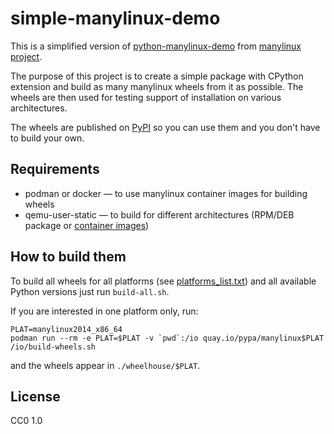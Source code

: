 # simple-manylinux-demo

This is a simplified version of [python-manylinux-demo](https://github.com/pypa/python-manylinux-demo) from [manylinux project](https://github.com/pypa/manylinux).

The purpose of this project is to create a simple package with CPython extension and build as many manylinux wheels from it as possible. The wheels are then used for testing support of installation on various architectures.

The wheels are published on [PyPI](https://pypi.org/project/simple-manylinux-demo) so you can use them and you don't have to build your own.

## Requirements

* podman or docker — to use manylinux container images for building wheels
* qemu-user-static — to build for different architectures (RPM/DEB package or [container images](https://github.com/multiarch/qemu-user-static))

## How to build them

To build all wheels for all platforms (see [platforms_list.txt](platforms_list.txt)) and all available Python versions just run `build-all.sh`.

If you are interested in one platform only, run:

```
PLAT=manylinux2014_x86_64
podman run --rm -e PLAT=$PLAT -v `pwd`:/io quay.io/pypa/manylinux$PLAT /io/build-wheels.sh
```

and the wheels appear in `./wheelhouse/$PLAT`.

## License

CC0 1.0
